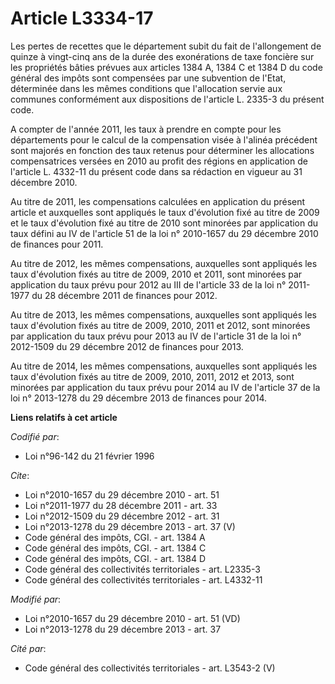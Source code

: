 # Article L3334-17

Les pertes de recettes que le département subit du fait de l'allongement de quinze à vingt-cinq ans de la durée des
exonérations de taxe foncière sur les propriétés bâties prévues aux articles 1384 A, 1384 C et 1384 D du code général des
impôts sont compensées par une subvention de l'Etat, déterminée dans les mêmes conditions que l'allocation servie aux
communes conformément aux dispositions de l'article L. 2335-3 du présent code. 

A compter de l'année 2011, les taux à prendre en compte pour les départements pour le calcul de la compensation visée à
l'alinéa précédent sont majorés en fonction des taux retenus pour déterminer les allocations compensatrices versées en 2010
au profit des régions en application de l'article L. 4332-11 du présent code dans sa rédaction en vigueur au 31 décembre
2010. 

Au titre de 2011, les compensations calculées en application du présent article et auxquelles sont appliqués le taux
d'évolution fixé au titre de 2009 et le taux d'évolution fixé au titre de 2010 sont minorées par application du taux défini
au IV de l'article 51 de la loi n° 2010-1657 du 29 décembre 2010 de finances pour 2011. 

Au titre de 2012, les mêmes compensations, auxquelles sont appliqués les taux d'évolution fixés au titre de 2009, 2010 et
2011, sont minorées par application du taux prévu pour 2012 au III de l'article 33 de la loi n° 2011-1977 du 28 décembre 2011
de finances pour 2012. 

Au titre de 2013, les mêmes compensations, auxquelles sont appliqués les taux d'évolution fixés au titre de 2009, 2010, 2011
et 2012, sont minorées par application du taux prévu pour 2013 au IV de l'article 31 de la loi n° 2012-1509 du 29 décembre
2012 de finances pour 2013. 

Au titre de 2014, les mêmes compensations, auxquelles sont appliqués les taux d'évolution fixés au titre de 2009, 2010, 2011,
2012 et 2013, sont minorées par application du taux prévu pour 2014 au IV de l'article 37 de la loi n° 2013-1278 du 29
décembre 2013 de finances pour 2014.

**Liens relatifs à cet article**

_Codifié par_:

  - Loi n°96-142 du 21 février 1996

_Cite_:

  - Loi n°2010-1657 du 29 décembre 2010 - art. 51
  - Loi n°2011-1977 du 28 décembre 2011 - art. 33
  - Loi n°2012-1509 du 29 décembre 2012 - art. 31
  - Loi n°2013-1278 du 29 décembre 2013 - art. 37 (V)
  - Code général des impôts, CGI. - art. 1384 A
  - Code général des impôts, CGI. - art. 1384 C
  - Code général des impôts, CGI. - art. 1384 D
  - Code général des collectivités territoriales - art. L2335-3
  - Code général des collectivités territoriales - art. L4332-11

_Modifié par_:

  - Loi n°2010-1657 du 29 décembre 2010 - art. 51 (VD)
  - Loi n°2013-1278 du 29 décembre 2013 - art. 37

_Cité par_:

  - Code général des collectivités territoriales - art. L3543-2 (V)
